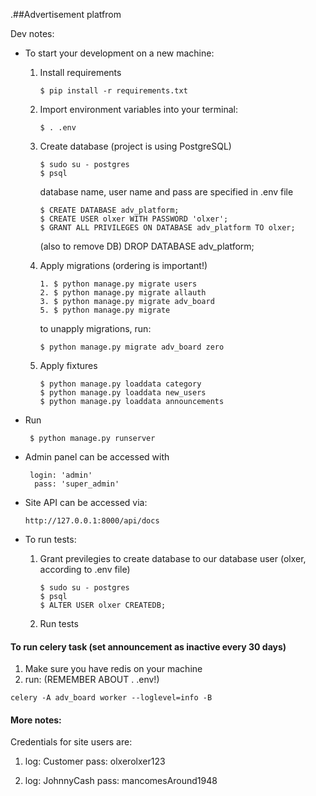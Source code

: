 .##Advertisement platfrom

Dev notes: 
    
- To start your development on a new machine:
   1. Install requirements
       ~~~
       $ pip install -r requirements.txt
       ~~~
   2. Import environment variables into your terminal:
      ~~~
      $ . .env
      ~~~
   3. Create database (project is using PostgreSQL)
       ~~~
       $ sudo su - postgres
       $ psql
       ~~~
       database name, user name and pass are specified in
       .env file
       ~~~
       $ CREATE DATABASE adv_platform; 
       $ CREATE USER olxer WITH PASSWORD 'olxer';
       $ GRANT ALL PRIVILEGES ON DATABASE adv_platform TO olxer;
       ~~~
       (also to remove DB)
       DROP DATABASE adv_platform;
       
   4. Apply migrations (ordering is important!)
       ~~~
       1. $ python manage.py migrate users
       2. $ python manage.py migrate allauth
       3. $ python manage.py migrate adv_board
       5. $ python manage.py migrate 
       ~~~
       to unapply migrations, run:
       ~~~
       $ python manage.py migrate adv_board zero
       ~~~
       
   5. Apply fixtures
       ~~~
       $ python manage.py loaddata category
       $ python manage.py loaddata new_users
       $ python manage.py loaddata announcements
       ~~~
- Run

   ~~~     
    $ python manage.py runserver
   ~~~
- Admin panel can be accessed with 

   ~~~
    login: 'admin' 
     pass: 'super_admin'
   ~~~
- Site API can be accessed via:
    ~~~
    http://127.0.0.1:8000/api/docs
    ~~~
- To run tests:
    1. Grant previlegies to create database to our 
    database user (olxer, according to .env file)
        ~~~
        $ sudo su - postgres
        $ psql
        $ ALTER USER olxer CREATEDB;
        ~~~
    2. Run tests
    
#### To run celery task (set announcement as inactive every 30 days)

1. Make sure you have redis on your machine
2. run:
(REMEMBER ABOUT . .env!)
 ~~~
 celery -A adv_board worker --loglevel=info -B
 ~~~

#### More notes:

Credentials for site users are:

1. log: Customer
  pass: olxerolxer123
   
2. log: JohnnyCash
  pass: mancomesAround1948
